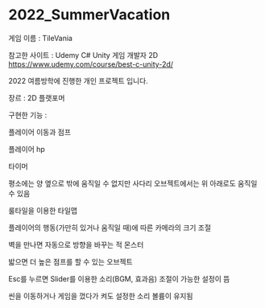 # 2022_SummerVacation
게임 이름 : TileVania

참고한 사이트 : Udemy C# Unity 게임 개발자 2D https://www.udemy.com/course/best-c-unity-2d/

2022 여름방학에 진행한 개인 프로젝트 입니다.

장르 : 2D 플랫포머

구현한 기능 : 

플레이어 이동과 점프

플레이어 hp

타이머

평소에는 양 옆으로 밖에 움직일 수 없지만 사다리 오브젝트에서는 위 아래로도 움직일 수 있음

룰타일을 이용한 타일맵

플레이어의 행동(가만히 있거나 움직일 때)에 따른 카메라의 크기 조절

벽을 만나면 자동으로 방향을 바꾸는 적 몬스터

밟으면 더 높은 점프를 할 수 있는 오브젝트

Esc를 누르면 Slider를 이용한 소리(BGM, 효과음) 조절이 가능한 설정이 뜸

씬을 이동하거나 게임을 껐다가 켜도 설정한 소리 볼륨이 유지됨
